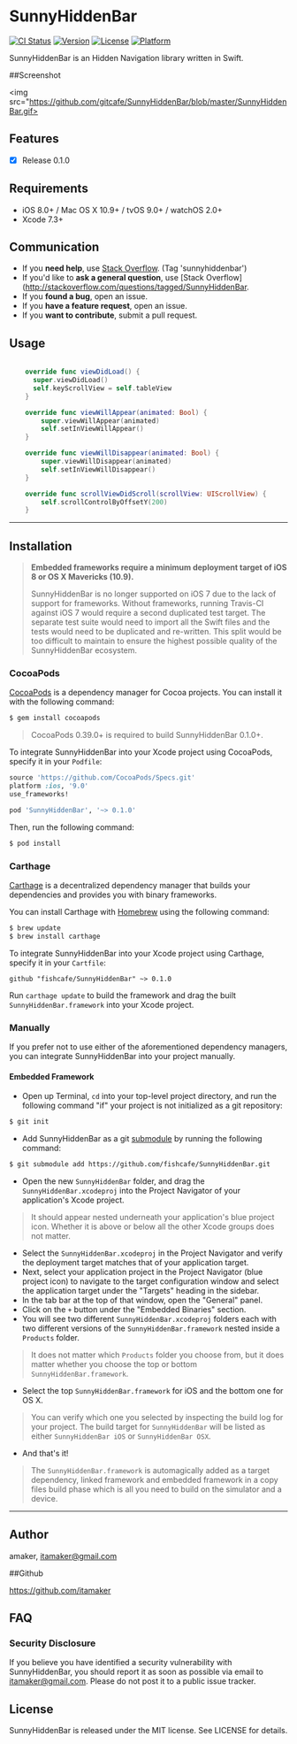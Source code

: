 # SunnyHiddenBar

[![CI Status](http://img.shields.io/travis/amaker/SunnyHiddenBar.svg?style=flat)](https://travis-ci.org/amaker/SunnyHiddenBar)
[![Version](https://img.shields.io/cocoapods/v/SunnyHiddenBar.svg?style=flat)](http://cocoapods.org/pods/SunnyHiddenBar)
[![License](https://img.shields.io/cocoapods/l/SunnyHiddenBar.svg?style=flat)](http://cocoapods.org/pods/SunnyHiddenBar)
[![Platform](https://img.shields.io/cocoapods/p/SunnyHiddenBar.svg?style=flat)](http://cocoapods.org/pods/SunnyHiddenBar)

SunnyHiddenBar is an Hidden Navigation library written in Swift.

##Screenshot

<img src="https://github.com/gitcafe/SunnyHiddenBar/blob/master/SunnyHiddenBar.gif>

## Features

- [x] Release 0.1.0

## Requirements

- iOS 8.0+ / Mac OS X 10.9+ / tvOS 9.0+ / watchOS 2.0+
- Xcode 7.3+

## Communication

- If you **need help**, use [Stack Overflow](http://stackoverflow.com/questions/tagged/SunnyHiddenBar). (Tag 'sunnyhiddenbar')
- If you'd like to **ask a general question**, use [Stack Overflow](http://stackoverflow.com/questions/tagged/SunnyHiddenBar.
- If you **found a bug**, open an issue.
- If you **have a feature request**, open an issue.
- If you **want to contribute**, submit a pull request.
                                                                    
 ## Usage
                                                                    
                                                                    
```swift
                                                                    
    override func viewDidLoad() {
      super.viewDidLoad()
      self.keyScrollView = self.tableView
    }

    override func viewWillAppear(animated: Bool) {
        super.viewWillAppear(animated)
        self.setInViewWillAppear()
    }

    override func viewWillDisappear(animated: Bool) {
        super.viewWillDisappear(animated)
        self.setInViewWillDisappear()
    }

    override func scrollViewDidScroll(scrollView: UIScrollView) {
        self.scrollControlByOffsetY(200)
    }

```
---

## Installation

> **Embedded frameworks require a minimum deployment target of iOS 8 or OS X Mavericks (10.9).**
>
> SunnyHiddenBar is no longer supported on iOS 7 due to the lack of support for frameworks. Without frameworks, running Travis-CI against iOS 7 would require a second duplicated test target. The separate test suite would need to import all the Swift files and the tests would need to be duplicated and re-written. This split would be too difficult to maintain to ensure the highest possible quality of the SunnyHiddenBar ecosystem.

### CocoaPods

[CocoaPods](http://cocoapods.org) is a dependency manager for Cocoa projects. You can install it with the following command:

```bash
$ gem install cocoapods
```

> CocoaPods 0.39.0+ is required to build SunnyHiddenBar 0.1.0+.

To integrate SunnyHiddenBar into your Xcode project using CocoaPods, specify it in your `Podfile`:

```ruby
source 'https://github.com/CocoaPods/Specs.git'
platform :ios, '9.0'
use_frameworks!

pod 'SunnyHiddenBar', '~> 0.1.0'
```

Then, run the following command:

```bash
$ pod install
```

### Carthage

[Carthage](https://github.com/Carthage/Carthage) is a decentralized dependency manager that builds your dependencies and provides you with binary frameworks.

You can install Carthage with [Homebrew](http://brew.sh/) using the following command:

```bash
$ brew update
$ brew install carthage
```

To integrate SunnyHiddenBar into your Xcode project using Carthage, specify it in your `Cartfile`:

```ogdl
github "fishcafe/SunnyHiddenBar" ~> 0.1.0
```

Run `carthage update` to build the framework and drag the built `SunnyHiddenBar.framework` into your Xcode project.

### Manually

If you prefer not to use either of the aforementioned dependency managers, you can integrate SunnyHiddenBar into your project manually.

#### Embedded Framework

- Open up Terminal, `cd` into your top-level project directory, and run the following command "if" your project is not initialized as a git repository:

```bash
$ git init
```

- Add SunnyHiddenBar as a git [submodule](http://git-scm.com/docs/git-submodule) by running the following command:

```bash
$ git submodule add https://github.com/fishcafe/SunnyHiddenBar.git
```

- Open the new `SunnyHiddenBar` folder, and drag the `SunnyHiddenBar.xcodeproj` into the Project Navigator of your application's Xcode project.

> It should appear nested underneath your application's blue project icon. Whether it is above or below all the other Xcode groups does not matter.

- Select the `SunnyHiddenBar.xcodeproj` in the Project Navigator and verify the deployment target matches that of your application target.
- Next, select your application project in the Project Navigator (blue project icon) to navigate to the target configuration window and select the application target under the "Targets" heading in the sidebar.
- In the tab bar at the top of that window, open the "General" panel.
- Click on the `+` button under the "Embedded Binaries" section.
- You will see two different `SunnyHiddenBar.xcodeproj` folders each with two different versions of the `SunnyHiddenBar.framework` nested inside a `Products` folder.

> It does not matter which `Products` folder you choose from, but it does matter whether you choose the top or bottom `SunnyHiddenBar.framework`. 

- Select the top `SunnyHiddenBar.framework` for iOS and the bottom one for OS X.

> You can verify which one you selected by inspecting the build log for your project. The build target for `SunnyHiddenBar` will be listed as either `SunnyHiddenBar iOS` or `SunnyHiddenBar OSX`.

- And that's it!

> The `SunnyHiddenBar.framework` is automagically added as a target dependency, linked framework and embedded framework in a copy files build phase which is all you need to build on the simulator and a device.

---


## Author

amaker, itamaker@gmail.com


##Github

https://github.com/itamaker



## FAQ

### Security Disclosure

If you believe you have identified a security vulnerability with SunnyHiddenBar, you should report it as soon as possible via email to itamaker@gmail.com. Please do not post it to a public issue tracker.

## License

SunnyHiddenBar is released under the MIT license. See LICENSE for details.



